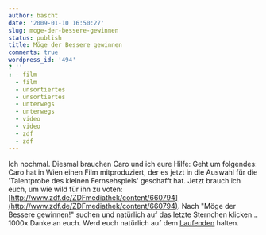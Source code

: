 ```yaml
---
author: bascht
date: '2009-01-10 16:50:27'
slug: moge-der-bessere-gewinnen
status: publish
title: Möge der Bessere gewinnen
comments: true
wordpress_id: '494'
? ''
: - film
  - film
  - unsortiertes
  - unsortiertes
  - unterwegs
  - unterwegs
  - video
  - video
  - zdf
  - zdf
---
```


Ich nochmal. Diesmal brauchen Caro und ich eure Hilfe: Geht um
folgendes: Caro hat in Wien einen Film mitproduziert, der es jetzt
in die Auswahl für die 'Talentprobe des kleinen Fernsehspiels'
geschafft hat. Jetzt brauch ich euch, um wie wild für ihn zu voten:
[http://www.zdf.de/ZDFmediathek/content/660794](http://www.zdf.de/ZDFmediathek/content/660794).
Nach "Möge der Bessere gewinnen!" suchen und natürlich auf das
letzte Sternchen klicken... 1000x Danke an euch. Werd euch
natürlich auf dem [Laufenden](http://www.twitter.com/bascht)
halten.


